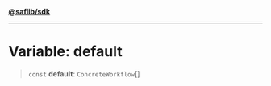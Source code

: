 [**@saflib/sdk**](../index.md)

***

# Variable: default

> `const` **default**: `ConcreteWorkflow`[]
